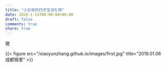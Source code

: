 ```yaml
---
title: "小云张的25岁生日礼物"
date: 2020-1-13T00:00:00+08:00
draft: false
comments: true
share: true  
---
```


嗯

{{< figure src="/xiaoyunzhang.github.io/images/first.jpg" title="2019.01.06 成都锦里" >}}

